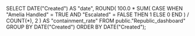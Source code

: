 SELECT
  DATE("Created") AS "date",
  ROUND(
    100.0 * SUM(
      CASE
        WHEN "Amelia Handled" = TRUE AND "Escalated" = FALSE THEN 1
        ELSE 0
      END
    ) / COUNT(*),
    2
  ) AS "containment_rate"
FROM public."Republic_dashboard"
GROUP BY DATE("Created")
ORDER BY DATE("Created");
